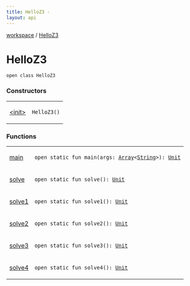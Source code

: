 ```yaml
---
title: HelloZ3 - 
layout: api
---
```


<div class='api-docs-breadcrumbs'><a href="../index.html">workspace</a> / <a href="./index.html">HelloZ3</a></div>

# HelloZ3

<div class="signature"><code><span class="keyword">open</span> <span class="keyword">class </span><span class="identifier">HelloZ3</span></code></div>

### Constructors

<table class="api-docs-table">
<tbody>
<tr>
<td markdown="1">

<a href="-init-.html">&lt;init&gt;</a>


</td>
<td markdown="1">
<div class="signature"><code><span class="identifier">HelloZ3</span><span class="symbol">(</span><span class="symbol">)</span></code></div>

</td>
</tr>
</tbody>
</table>

### Functions

<table class="api-docs-table">
<tbody>
<tr>
<td markdown="1">

<a href="main.html">main</a>


</td>
<td markdown="1">
<div class="signature"><code><span class="keyword">open</span> <span class="keyword">static</span> <span class="keyword">fun </span><span class="identifier">main</span><span class="symbol">(</span><span class="parameterName" id="workspace.HelloZ3$main(kotlin.Array((kotlin.String)))/args">args</span><span class="symbol">:</span>&nbsp;<a href="https://kotlinlang.org/api/latest/jvm/stdlib/kotlin/-array/index.html"><span class="identifier">Array</span></a><span class="symbol">&lt;</span><a href="https://kotlinlang.org/api/latest/jvm/stdlib/kotlin/-string/index.html"><span class="identifier">String</span></a><span class="symbol">&gt;</span><span class="symbol">)</span><span class="symbol">: </span><a href="https://kotlinlang.org/api/latest/jvm/stdlib/kotlin/-unit/index.html"><span class="identifier">Unit</span></a></code></div>

</td>
</tr>
<tr>
<td markdown="1">

<a href="solve.html">solve</a>


</td>
<td markdown="1">
<div class="signature"><code><span class="keyword">open</span> <span class="keyword">static</span> <span class="keyword">fun </span><span class="identifier">solve</span><span class="symbol">(</span><span class="symbol">)</span><span class="symbol">: </span><a href="https://kotlinlang.org/api/latest/jvm/stdlib/kotlin/-unit/index.html"><span class="identifier">Unit</span></a></code></div>

</td>
</tr>
<tr>
<td markdown="1">

<a href="solve1.html">solve1</a>


</td>
<td markdown="1">
<div class="signature"><code><span class="keyword">open</span> <span class="keyword">static</span> <span class="keyword">fun </span><span class="identifier">solve1</span><span class="symbol">(</span><span class="symbol">)</span><span class="symbol">: </span><a href="https://kotlinlang.org/api/latest/jvm/stdlib/kotlin/-unit/index.html"><span class="identifier">Unit</span></a></code></div>

</td>
</tr>
<tr>
<td markdown="1">

<a href="solve2.html">solve2</a>


</td>
<td markdown="1">
<div class="signature"><code><span class="keyword">open</span> <span class="keyword">static</span> <span class="keyword">fun </span><span class="identifier">solve2</span><span class="symbol">(</span><span class="symbol">)</span><span class="symbol">: </span><a href="https://kotlinlang.org/api/latest/jvm/stdlib/kotlin/-unit/index.html"><span class="identifier">Unit</span></a></code></div>

</td>
</tr>
<tr>
<td markdown="1">

<a href="solve3.html">solve3</a>


</td>
<td markdown="1">
<div class="signature"><code><span class="keyword">open</span> <span class="keyword">static</span> <span class="keyword">fun </span><span class="identifier">solve3</span><span class="symbol">(</span><span class="symbol">)</span><span class="symbol">: </span><a href="https://kotlinlang.org/api/latest/jvm/stdlib/kotlin/-unit/index.html"><span class="identifier">Unit</span></a></code></div>

</td>
</tr>
<tr>
<td markdown="1">

<a href="solve4.html">solve4</a>


</td>
<td markdown="1">
<div class="signature"><code><span class="keyword">open</span> <span class="keyword">static</span> <span class="keyword">fun </span><span class="identifier">solve4</span><span class="symbol">(</span><span class="symbol">)</span><span class="symbol">: </span><a href="https://kotlinlang.org/api/latest/jvm/stdlib/kotlin/-unit/index.html"><span class="identifier">Unit</span></a></code></div>

</td>
</tr>
</tbody>
</table>

